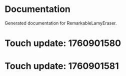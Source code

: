 # Documentation

Generated documentation for RemarkableLamyEraser.

# Touch update: 1760901580

# Touch update: 1760901581
